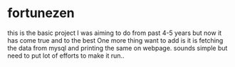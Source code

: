 # fortunezen
this is the basic project I was aiming to do from past 4-5 years but now it has come true and to the best 
One more thing want to add is it is fetching the data from mysql and printing the same  on webpage.
sounds simple but need to put lot of efforts to make it run..

